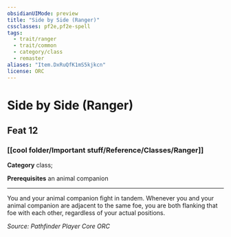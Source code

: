 ```yaml
---
obsidianUIMode: preview
title: "Side by Side (Ranger)"
cssclasses: pf2e,pf2e-spell
tags:
  - trait/ranger
  - trait/common
  - category/class
  - remaster
aliases: "Item.DxRuQfK1mS5kjkcn"
license: ORC
---
```

# Side by Side (Ranger)
## Feat 12
### [[cool folder/Important stuff/Reference/Classes/Ranger]]

**Category** class; 



**Prerequisites** an animal companion
* * *
You and your animal companion fight in tandem. Whenever you and your animal companion are adjacent to the same foe, you are both flanking that foe with each other, regardless of your actual positions.

*Source: Pathfinder Player Core*
*ORC*